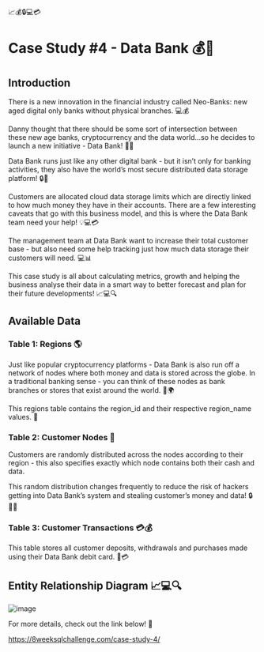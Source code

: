 📈💰🔒💻💳

# Case Study #4 - Data Bank 💰🏦

## Introduction
There is a new innovation in the financial industry called Neo-Banks: new aged digital only banks without physical branches. 💻💰

Danny thought that there should be some sort of intersection between these new age banks, cryptocurrency and the data world…so he decides to launch a new initiative - Data Bank! 🚀🔑

Data Bank runs just like any other digital bank - but it isn’t only for banking activities, they also have the world’s most secure distributed data storage platform! 🔒💾

Customers are allocated cloud data storage limits which are directly linked to how much money they have in their accounts. There are a few interesting caveats that go with this business model, and this is where the Data Bank team need your help! 💡💻💳

The management team at Data Bank want to increase their total customer base - but also need some help tracking just how much data storage their customers will need. 💻📊

This case study is all about calculating metrics, growth and helping the business analyse their data in a smart way to better forecast and plan for their future developments! 📈💻🔍

## Available Data
### Table 1: Regions 🌎

Just like popular cryptocurrency platforms - Data Bank is also run off a network of nodes where both money and data is stored across the globe. In a traditional banking sense - you can think of these nodes as bank branches or stores that exist around the world. 🏦🌍

This regions table contains the region_id and their respective region_name values. 📝

### Table 2: Customer Nodes 🤝

Customers are randomly distributed across the nodes according to their region - this also specifies exactly which node contains both their cash and data.

This random distribution changes frequently to reduce the risk of hackers getting into Data Bank’s system and stealing customer’s money and data! 🔒👨‍💻

### Table 3: Customer Transactions 💳💰

This table stores all customer deposits, withdrawals and purchases made using their Data Bank debit card. 💸💳

## Entity Relationship Diagram 📈💻🔍
![image](https://user-images.githubusercontent.com/103412614/233050636-8b245851-fdd2-496d-a939-8863fa3199ee.png)

For more details, check out the link below! 🔗

https://8weeksqlchallenge.com/case-study-4/
